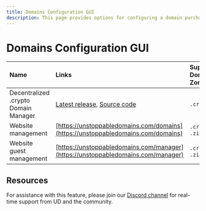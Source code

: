 ```yaml
---
title: Domains Configuration GUI
description: This page provides options for configuring a domain purchased from UD.
---
```


# Domains Configuration GUI

| Name | Links | Supported Domain Zones | Supported networks |
| :--- | :--- | :--- | :--- |
| Decentralized .crypto Domain Manager | [Latest release](https://github.com/aquiladev/manage-dot-crypto/releases/latest), [Source code](https://github.com/aquiladev/manage-dot-crypto) | `.crypto` | `mainnet`, `testnet` |
| Website management | [https://unstoppabledomains.com/domains](https://unstoppabledomains.com/domains) | `.crypto`, `.zil` | `mainnet` |
| Website guest management | [https://unstoppabledomains.com/manager](https://unstoppabledomains.com/manager) | `.crypto`, `.zil` | `mainnet` |

## Resources

For assistance with this feature, please join our [Discord channel](https://discord.gg/b6ZVxSZ9Hn) for real-time support from UD and the community.